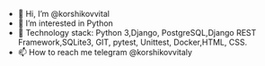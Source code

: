 - 👋 Hi, I’m @korshikovvital
- 👀 I’m interested in Python
- 💞️ Technology stack: Python 3,Django, PostgreSQL,Django REST Framework,SQLite3, GIT, pytest, Unittest, Docker,HTML, CSS.
- 📫 How to reach me telegram @korshikovvitaly
